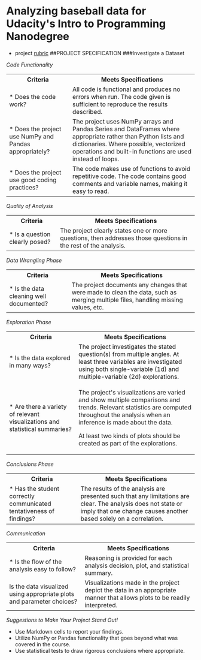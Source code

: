 # Analyzing baseball data for Udacity's Intro to Programming Nanodegree
* project [rubric](https://review.udacity.com/#!/rubrics/107/view)
##PROJECT SPECIFICATION
###Investigate a Dataset

_Code Functionality_
<table style="width:100%">
  <tr>
    <th>Criteria</th>
    <th>Meets Specifications</th> 
  </tr>
  <tr>
    <td>* Does the code work?</td>
    <td>All code is functional and produces no errors when run. The code given is sufficient to reproduce the results described.</td> 
  </tr>
  <tr>
    <td>* Does the project use NumPy and Pandas appropriately?</td>
    <td>The project uses NumPy arrays and Pandas Series and DataFrames where appropriate rather than Python lists and dictionaries. Where possible, vectorized operations and built-in functions are used instead of loops.</td> 
  </tr>
  <tr>
    <td>* Does the project use good coding practices?</td>
    <td>The code makes use of functions to avoid repetitive code. The code contains good comments and variable names, making it easy to read.</td> 
  </tr>
</table>

_Quality of Analysis_

<table style="width:100%">
  <tr>
    <th>Criteria</th>
    <th>Meets Specifications</th> 
  </tr>
  <tr>
    <td>* Is a question clearly posed?</td>
    <td>The project clearly states one or more questions, then addresses those questions in the rest of the analysis.</td> 
  </tr>
</table>

_Data Wrangling Phase_

<table style="width:100%">
  <tr>
    <th>Criteria</th>
    <th>Meets Specifications</th> 
  </tr>
  <tr>
    <td>* Is the data cleaning well documented?</td>
    <td>The project documents any changes that were made to clean the data, such as merging multiple files, handling missing values, etc.</td> 
  </tr>
</table>

_Exploration Phase_

<table style="width:100%">
  <tr>
    <th>Criteria</th>
    <th>Meets Specifications</th> 
  </tr>
  <tr>
    <td>* Is the data explored in many ways?</td>
    <td>The project investigates the stated question(s) from multiple angles. At least three variables are investigated using both single-variable (1d) and multiple-variable (2d) explorations.</td> 
  </tr>
  <tr>
    <td>* Are there a variety of relevant visualizations and statistical summaries?</td>
    <td><p>The project's visualizations are varied and show multiple comparisons and trends. Relevant statistics are computed throughout the analysis when an inference is made about the data.</p><p>At least two kinds of plots should be created as part of the explorations.</p></td> 
  </tr>
</table>

_Conclusions Phase_

<table style="width:100%">
  <tr>
    <th>Criteria</th>
    <th>Meets Specifications</th> 
  </tr>
  <tr>
    <td>* Has the student correctly communicated tentativeness of findings?</td>
    <td>The results of the analysis are presented such that any limitations are clear. The analysis does not state or imply that one change causes another based solely on a correlation.</td> 
  </tr>
</table>

_Communication_

<table style="width:100%">
  <tr>
    <th>Criteria</th>
    <th>Meets Specifications</th> 
  </tr>
  <tr>
    <td>* Is the flow of the analysis easy to follow?</td>
    <td>Reasoning is provided for each analysis decision, plot, and statistical summary.</td> 
  </tr>
  <tr>
    <td>Is the data visualized using appropriate plots and parameter choices?</td>
    <td>Visualizations made in the project depict the data in an appropriate manner that allows plots to be readily interpreted.</td> 
  </tr>
</table>

_Suggestions to Make Your Project Stand Out!_
* Use Markdown cells to report your findings.
* Utilize NumPy or Pandas functionality that goes beyond what was covered in the course.
* Use statistical tests to draw rigorous conclusions where appropriate.
